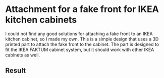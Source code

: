 # Attachment for a fake front for IKEA kitchen cabinets

I could not find any good solutions for attaching a fake front to an IKEA kitchen cabinet, so I made my own. This is a simple design that uses a 3D printed part to attach the fake front to the cabinet. The part is designed to fit the IKEA FAKTUM cabinet system, but it should work with other IKEA cabinets as well.

## Result
